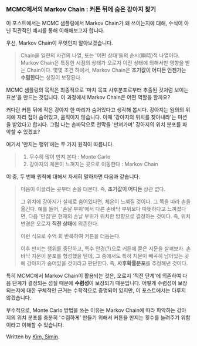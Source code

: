 


### MCMC에서의 Markov Chain : 커튼 뒤에 숨은 강아지 찾기

이 포스트에서는 MCMC 샘플링에서 Markov Chain가 왜 쓰이는지에 대해, 수식이 아닌 직관적인 예시를 통해 이해해보고자 합니다.

우선, Markov Chain이 무엇인지 알아보겠습니다.
> Chain을 일련의 사건의 나열, 또는 '어떤 상태'들의 순시(瞬時)적 나열이다.
> Markov Chain은 특정한 시점의 상태가 오로지 이전 상태에 의해서만 영향을 받는 Chain이다.
> 몇몇 조건 하에서, Markov Chain은 **초기값이 어디든 언젠가는 수렴한다**는 성질이 보장된다.

MCMC 샘플링의 목적은 최종적으로 '마치 목표 사후분포로부터 추출된 것처럼 보이는 표본'을 만드는 것입니다. 이 과정에서 Markov Chain은 어떤 역할을 할까요?

커다란 커튼 뒤에 작은 강아지 한 마리가 숨어있다고 생각해 봅시다. 
강아지는 임의의 위치에 자리 잡아 숨어있고, 움직이지 않습니다. 
이때 '강아지의 위치를 찾아내라'는 미션을 받았다고 합시다. 그럼 나는 손바닥으로 천막을 '만져가며' 강아지의 위치 분포를 파악할 수 있겠죠? 

여기서 '만지는 행위'에는 두 가지 원칙이 따릅니다.
> 1. 무수히 많이 만져 본다 : Monte Carlo
> 2. 강아지의 체온이 느껴지는 곳으로 이동한다 : Markov Chain

이 중, 두 번째 원칙에 대해서 자세히 말하자면 다음과 같습니다. 
> 마음이 이끌리는 곳부터 손을 대본다. 즉, **초기값이 어디든** 상관 없다.
> 
> 그 위치에 강아지가 실제로 숨어있다면, 체온이 느껴질 것이다. 그 쪽을 따라 손을 옮긴다. 
> 예를 들어, '손날 부위'에서 다른 손바닥 부위보다 따뜻하다고 느껴졌다면, 다음 '만짐'은 현재의 손날 부위가 위치한 방향으로 결정하는 것이다. 즉, 위치 변경은 오로지 **직전 상태**에 의존한다.
> 
> 이런 식으로 수억 회 반복하여 커튼을 더듬는다.
> 
> 이후 만지는 행위를 중단하고, 특수 안경(?)으로 커튼에 묻은 지문을 살펴보자. 
> 손바닥 지문이 분포를 형성했을 텐데, 그 중에서도 특히 지문이 빼곡히 남아있는 곳에 강아지가 숨어있을 것이라고 판단한다. 즉, **사후확률분포**를 추정해낸 것이다.

특히 MCMC에서 Markov Chain이 활용되는 것은, 오로지 '직전 단계'에 의존하여 다음 단계가 결정되는 성질 때문에 **수렴성**이 보장되기 때문입니다. 
어떻게 수렴성이 보장되는지에 대한 구체적인 근거는 수학적으로 증명되어 있지만, 이 포스트에서는 다루지 않겠습니다.

부수적으로, Monte Carlo 방법을 쓰는 이유는 Markov Chain에 따라 파악하는 강아지의 위치 분포를 충분히 '수렴하게' 만들기 위해서 커튼을 만지는 횟수를 늘려주기 위함이라고 이해할 수 있습니다. 



Written by [Kim, Simin](https://siminkim.github.io/blog).
